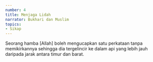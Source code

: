 ```yaml
---
number: 4
title: Menjaga Lidah
narrator: Bukhari dan Muslim
topics:
- Sikap
---
```


Seorang hamba [Allah] boleh mengucapkan satu perkataan tanpa memikirkannya sehingga dia tergelincir ke dalam api yang lebih jauh daripada jarak antara timur dan barat.

